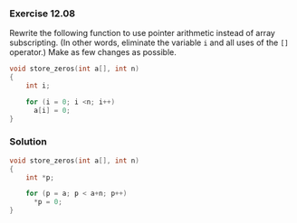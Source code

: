 ### Exercise 12.08
Rewrite the following function to use pointer arithmetic instead of array subscripting. (In other words, eliminate the variable `i` and all uses of the `[]` operator.) Make as few changes as possible.

```c
void store_zeros(int a[], int n)
{
    int i;

    for (i = 0; i <n; i++)
      a[i] = 0;
}
```

### Solution
```c
void store_zeros(int a[], int n)
{
    int *p;

    for (p = a; p < a+n; p++)
      *p = 0;
}
```
